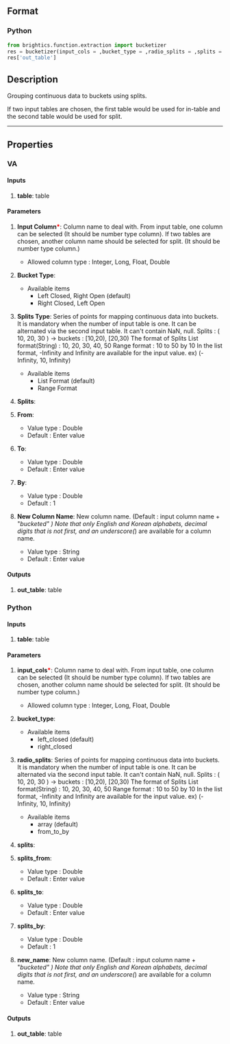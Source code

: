 ## Format
### Python
```python
from brightics.function.extraction import bucketizer
res = bucketizer(input_cols = ,bucket_type = ,radio_splits = ,splits = ,splits_from = ,splits_to = ,splits_by = ,new_name = )
res['out_table']
```

## Description
Grouping continuous data to buckets using splits.

If two input tables are chosen, the first table would be used for in-table and the second table would be used for split.

---

## Properties
### VA
#### Inputs
1. **table**: table

#### Parameters
1. **Input Column**<b style="color:red">*</b>: Column name to deal with. From input table, one column can be selected (It should be number type column). If two tables are chosen, another column name should be selected for split. (It should be number type column.)
   - Allowed column type : Integer, Long, Float, Double
2. **Bucket Type**: 
   - Available items
      - Left Closed, Right Open (default)
      - Right Closed, Left Open
3. **Splits Type**: Series of points for mapping continuous data into buckets. It is mandatory when the number of input table is one. It can be alternated via the second input table. It can't contain NaN, null.
Splits : ( 10, 20, 30 ) -> buckets : [10,20), [20,30)
The format of Splits
List format(String) : 10, 20, 30, 40, 50
Range format : 10 to 50 by 10
In the list format, -Infinity and Infinity are available for the input value. ex) (-Infinity, 10, Infinity)

   - Available items
      - List Format (default)
      - Range Format
4. **Splits**: 
5. **From**: 
   - Value type : Double
   - Default : Enter value
6. **To**: 
   - Value type : Double
   - Default : Enter value
7. **By**: 
   - Value type : Double
   - Default : 1
8. **New Column Name**: New column name. (Default : input column name + "_bucketed" ) Note that only English and Korean alphabets, decimal digits that is not first, and an underscore(_) are available for a column name.
   - Value type : String
   - Default : Enter value

#### Outputs
1. **out_table**: table

### Python
#### Inputs
1. **table**: table

#### Parameters
1. **input_cols**<b style="color:red">*</b>: Column name to deal with. From input table, one column can be selected (It should be number type column). If two tables are chosen, another column name should be selected for split. (It should be number type column.)
   - Allowed column type : Integer, Long, Float, Double
2. **bucket_type**: 
   - Available items
      - left_closed (default)
      - right_closed
3. **radio_splits**: Series of points for mapping continuous data into buckets. It is mandatory when the number of input table is one. It can be alternated via the second input table. It can't contain NaN, null.
Splits : ( 10, 20, 30 ) -> buckets : [10,20), [20,30)
The format of Splits
List format(String) : 10, 20, 30, 40, 50
Range format : 10 to 50 by 10
In the list format, -Infinity and Infinity are available for the input value. ex) (-Infinity, 10, Infinity)

   - Available items
      - array (default)
      - from_to_by
4. **splits**: 
5. **splits_from**: 
   - Value type : Double
   - Default : Enter value
6. **splits_to**: 
   - Value type : Double
   - Default : Enter value
7. **splits_by**: 
   - Value type : Double
   - Default : 1
8. **new_name**: New column name. (Default : input column name + "_bucketed" ) Note that only English and Korean alphabets, decimal digits that is not first, and an underscore(_) are available for a column name.
   - Value type : String
   - Default : Enter value

#### Outputs
1. **out_table**: table

